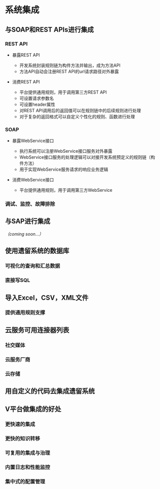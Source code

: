 # 系统集成

## 与SOAP和REST APIs进行集成

### REST API

* 暴露REST API
  * 开发系统封装规则链为构件方法并输出，成为方法API&#x20;
  * 方法API自动会注册REST API的url请求路径对外暴露
*   消费REST API

    * 平台提供通用规则，用于调用第三方REST API&#x20;
    * 可设置请求参数名&#x20;
    * 可设置header属性&#x20;
    * 对REST API调用后的返回值可以在规则链中的后续规则进行处理
    * 对于复杂的返回格式可以自定义个性化的规则、函数进行处理



### SOAP

* 暴露WebService接口
  * 执行系统可以注册WebService接口服务对外暴露&#x20;
  * WebService接口服务的处理逻辑可以对接开发系统预定义的规则链（构件方法）&#x20;
  * 用于实现WebService服务请求的响应业务逻辑
*   消费WebService接口

    * 平台提供通用规则，用于调用第三方WebService



### 调试、监控、故障排除

## 与SAP进行集成

_（coming soon...）_

## 使用遗留系统的数据库

### 可视化的查询和汇总数据&#x20;

### 直接写SQL

## 导入Excel，CSV，XML文件

### 提供通用规则支撑

## 云服务可用连接器列表

### 社交媒体

### 云服务厂商

### 云存储

## 用自定义的代码去集成遗留系统

## V平台做集成的好处

### 更快速的集成&#x20;

### 更快的知识转移&#x20;

### 可复用的集成与治理&#x20;

### 内置日志和性能监控&#x20;

### 集中式的配置管理
